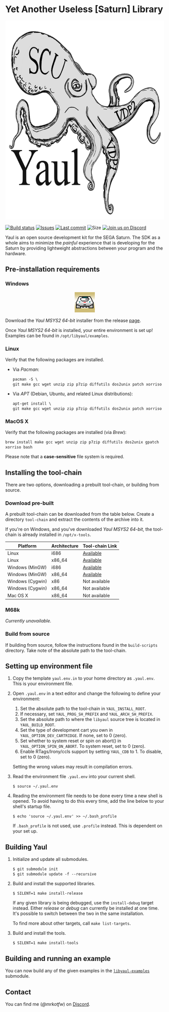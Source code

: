 Yet Another Useless [Saturn] Library
===
<p align="center">
  <img width="700" height="630" src=".images/logo.png">
</p>

[![Build status](https://img.shields.io/travis/ijacquez/libyaul.svg)](https://travis-ci.org/ijacquez/libyaul) [![Issues](https://img.shields.io/github/issues/ijacquez/libyaul.svg)](https://github.com/ijacquez/libyaul/issues) [![Last commit](https://img.shields.io/github/last-commit/ijacquez/libyaul.svg)](https://github.com/ijacquez/libyaul/commits/develop) ![Size](https://img.shields.io/github/repo-size/ijacquez/libyaul.svg) [![Join us on Discord](https://img.shields.io/discord/531844227655532554.svg)]( https://discord.gg/S434dWA)

Yaul is an open source development kit for the SEGA Saturn. The SDK as a whole
aims to minimize the _painful_ experience that is developing for the Saturn by
providing lightweight abstractions between your program and the hardware.

## Pre-installation requirements

### Windows

<p align="center">
  <a href="https://github.com/ijacquez/libyaul-installer/releases">
    <img width="64" height="64" src=".images/yaul-installer.png">
  </a>
</p>

Download the _Yaul MSYS2 64-bit_ installer from the release [page][2].

Once _Yaul MSYS2 64-bit_ is installed, your entire environment is set up!
Examples can be found in `/opt/libyaul/examples`.

### Linux

Verify that the following packages are installed.

 - Via _Pacman_:

       pacman -S \
       git make gcc wget unzip zip p7zip diffutils dos2unix patch xorriso

 - Via _APT_ (Debian, Ubuntu, and related Linux distributions):

       apt-get install \
       git make gcc wget unzip zip p7zip diffutils dos2unix patch xorriso

### MacOS X

Verify that the following packages are installed (via _Brew_):

    brew install make gcc wget unzip zip p7zip diffutils dos2unix gpatch xorriso bash

Please note that a **case-sensitive** file system is required.

## Installing the tool-chain

There are two options, downloading a prebuilt tool-chain, or building from
source.

### Download pre-built

A prebuilt tool-chain can be downloaded from the table below. Create a directory
`tool-chain` and extract the contents of the archive into it.

If you're on Windows, and you've downloaded _Yaul MSYS2 64-bit_, the tool-chain
is already installed in `/opt/x-tools`.

| Platform         | Architecture | Tool-chain Link |
|------------------|--------------|-----------------|
| Linux            | i686         | [Available][3]  |
| Linux            | x86_64       | [Available][4]  |
| Windows (MinGW)  | i686         | [Available][5]  |
| Windows (MinGW)  | x86_64       | [Available][6]  |
| Windows (Cygwin) | x86          | Not available   |
| Windows (Cygwin) | x86_64       | Not available   |
| Mac OS X         | x86_64       | Not available   |

### M68k

_Currently unavailable._

### Build from source

If building from source, follow the instructions found in the `build-scripts`
directory. Take note of the absolute path to the tool-chain.

## Setting up environment file

1. Copy the template `yaul.env.in` to your home directory as `.yaul.env`. This
   is your environment file.

2. Open `.yaul.env` in a text editor and change the following to define your
   environment:

   1. Set the absolute path to the tool-chain in `YAUL_INSTALL_ROOT`.
   2. If necessary, set `YAUL_PROG_SH_PREFIX` and `YAUL_ARCH_SH_PREFIX`.
   3. Set the absolute path to where the `libyaul` source tree is located in
      `YAUL_BUILD_ROOT`.
   4. Set the type of development cart you own in `YAUL_OPTION_DEV_CARTRIDGE`.
      If none, set to 0 (zero).
   5. Set whether to system reset or spin on abort() in
      `YAUL_OPTION_SPIN_ON_ABORT`. To system reset, set to 0 (zero).
   6. Enable RTags/Irony/ccls support by setting `YAUL_CDB` to 1. To disable,
      set to 0 (zero).

   Setting the wrong values may result in compilation errors.

3. Read the environment file `.yaul.env` into your current shell.

       $ source ~/.yaul.env

4. Reading the environment file needs to be done every time a new shell is
   opened. To avoid having to do this every time, add the line below to your
   shell's startup file.

       $ echo 'source ~/.yaul.env' >> ~/.bash_profile

   If `.bash_profile` is not used, use `.profile` instead. This is dependent on
   your set up.

## Building Yaul

1. Initialize and update all submodules.

       $ git submodule init
       $ git submodule update -f --recursive

2. Build and install the supported libraries.

       $ SILENT=1 make install-release

   If any given library is being debugged, use the `install-debug` target
   instead. Either _release_ or _debug_ can currently be installed at one
   time. It's possible to switch between the two in the same installation.

   To find more about other targets, call `make list-targets`.

3. Build and install the tools.

       $ SILENT=1 make install-tools

## Building and running an example

You can now build any of the given examples in the [`libyaul-examples`][1]
submodule.

## Contact

You can find me (*@mrkotfw*) on [Discord]( https://discord.gg/S434dWA).

[1]: https://github.com/ijacquez/libyaul-examples
[2]: https://github.com/ijacquez/libyaul-installer/releases
[3]: https://drive.google.com/open?id=1Cg73hDwp_EuQCEol5praZa33QrEvdY5_
[4]: https://drive.google.com/open?id=1YVcXcZLlcYezajkNUksylSxtLwx9zrl-
[5]: https://drive.google.com/open?id=1eEIvAVY0tmmkldRSF5d557W831Qh15d2
[6]: https://drive.google.com/open?id=1hkQ6PKWDM29Xv0ZhJzUBRg0Xvz09UFMI
